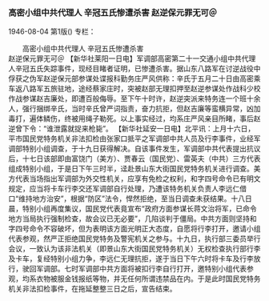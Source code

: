### 高密小组中共代理人  辛冠五氏惨遭杀害  赵逆保元罪无可＠

1946-08-04
第1版()
专栏：

　　高密小组中共代理人
    辛冠五氏惨遭杀害           
    赵逆保元罪无可＠
    【新华社莱阳一日电】军调部高密第二十一交通小组中共代理人辛冠五氏失踪事件，现经目睹者证明，已惨遭杀害。据山东八路军在讨逆战役中俘获之伪军赵逆保元部参谋处谍报科勤务庄严风供称：辛氏于五月二十日由高密乘车返八路军五旅驻地，途经蔡家庄时，突被赵部无理扣押至赵逆参谋处作战科少校作战参谋赵吉廉处，即遭百般侮辱。至下午十时许，赵逆突派来特务连一个班十余人，强行捆绑辛氏，当时辛氏曾严词指责，奋力抗拒，但赵吉廉等蛮横异常，凶加毒打，遍体鳞伤，终被用绳子勒死。以上事实经过，均系庄严风亲目所睹，事后赵逆曾下令：“谁泄露就捉来枪毙”。
    【新华社延安一日电】北平讯：上月十六日，平市国民党特务机关非法扣检由张家口抵平之军调部中共人员及行李事件，业经军调部特别小组调查，于十九日获得解决。自该事件发生，军调部中共代表提出抗议后，十七日该部即由富饶门（美方）、贾春云（国民党）、雷英夫（中共）三方代表组成特别小组，于是日下午三时半，迳赴景山东大街国民党特务机关进行调查。美方代表当场指出军调部为外交性机关，应享有免检之权利，和字四号命令已有明文规定，应当将卡车行李交还军调部自行处理，乃遭该特务机关负责人李远仁借口“维持地方治安”，根据“防区”法令，悍然拒绝，至当日调查未获结果。十八日晨，特别小组再度集议，国民党代表竟宣布“政府方面参谋长蒋文治将军，已命令地方当局执行强制检查，故会议已无必要”，几陷谈判于僵局。中共方面则坚持和字四号命令不容破坏，但为表明该方面光明正大态度，自愿将行李打开，邀请小组代表参观，然严正拒绝国民党特务及警宪机关之参与。十九日，执行部三委员举行会议，一致认为该非法机关（即景山东大街国民党特务机关）无权检查执行部行李及卡车，复经特别小组力争，李远仁无理抗拒，遂于当日下午六时将卡车及行李放行，驶回军调部。七时军调部中共方面将被扣行李自行打开，邀特别小组代表参观，均系衣物被服金钱报纸等物，并无任何所谓违禁品在内。于是此时国民党特务机关非法扣检事件，在拖延整整三日之后，宣告结束。

